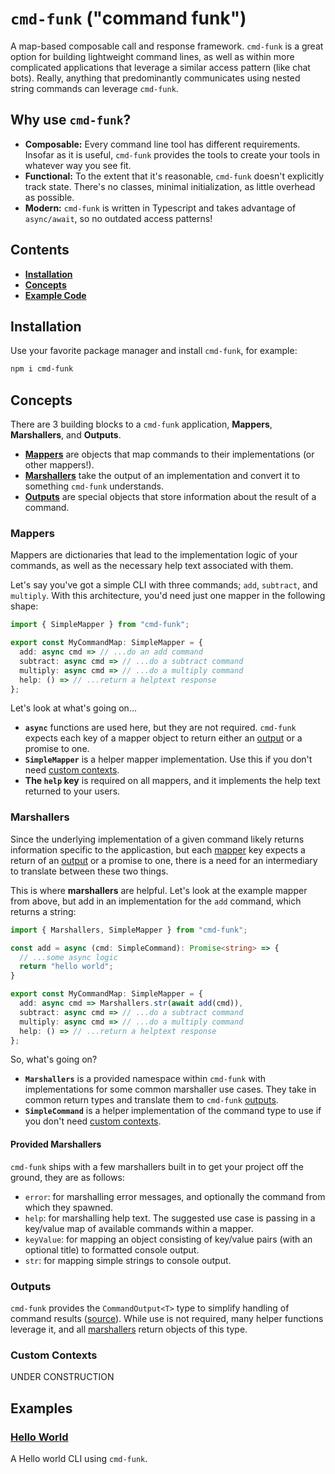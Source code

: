# `cmd-funk` ("command funk")

A map-based composable call and response framework. `cmd-funk` is a great option for building lightweight command lines, as well as within more complicated applications that leverage a similar access pattern (like chat bots). Really, anything that predominantly communicates using nested string commands can leverage `cmd-funk`.

## Why use `cmd-funk`?

- **Composable:** Every command line tool has different requirements. Insofar as it is useful, `cmd-funk` provides the tools to create your tools in whatever way you see fit.
- **Functional:** To the extent that it's reasonable, `cmd-funk` doesn't explicitly track state. There's no classes, minimal initialization, as little overhead as possible.
- **Modern:** `cmd-funk` is written in Typescript and takes advantage of `async/await`, so no outdated access patterns!

## Contents

- **[Installation](#installation)**
- **[Concepts](#concepts)**
- **[Example Code](#examples)**

## Installation

Use your favorite package manager and install `cmd-funk`, for example:

```bash
npm i cmd-funk
```

## Concepts

There are 3 building blocks to a `cmd-funk` application, **Mappers**, **Marshallers**, and **Outputs**.

- **[Mappers](#mappers)** are objects that map commands to their implementations (or other mappers!).
- **[Marshallers](#marshallers)** take the output of an implementation and convert it to something `cmd-funk` understands.
- **[Outputs](#outputs)** are special objects that store information about the result of a command.

### Mappers

Mappers are dictionaries that lead to the implementation logic of your commands, as well as the necessary help text associated with them.

Let's say you've got a simple CLI with three commands; `add`, `subtract`, and `multiply`. With this architecture, you'd need just one mapper in the following shape:

```typescript
import { SimpleMapper } from "cmd-funk";

export const MyCommandMap: SimpleMapper = {
  add: async cmd => // ...do an add command
  subtract: async cmd => // ...do a subtract command
  multiply: async cmd => // ...do a multiply command
  help: () => // ...return a helptext response
};
```

Let's look at what's going on...

- **`async`** functions are used here, but they are not required. `cmd-funk` expects each key of a mapper object to return either an [output](#outputs) or a promise to one.
- **`SimpleMapper`** is a helper mapper implementation. Use this if you don't need [custom contexts](#custom-contexts).
- **The `help` key** is required on all mappers, and it implements the help text returned to your users.

### Marshallers

Since the underlying implementation of a given command likely returns information specific to the applicastion, but each [mapper](#mappers) key expects a return of an [output](#outputs) or a promise to one, there is a need for an intermediary to translate between these two things.

This is where **marshallers** are helpful. Let's look at the example mapper from above, but add in an implementation for the `add` command, which returns a string:

```typescript
import { Marshallers, SimpleMapper } from "cmd-funk";

const add = async (cmd: SimpleCommand): Promise<string> => {
  // ...some async logic
  return "hello world";
}

export const MyCommandMap: SimpleMapper = {
  add: async cmd => Marshallers.str(await add(cmd)),
  subtract: async cmd => // ...do a subtract command
  multiply: async cmd => // ...do a multiply command
  help: () => // ...return a helptext response
};
```

So, what's going on?

- **`Marshallers`** is a provided namespace within `cmd-funk` with implementations for some common marshaller use cases. They take in common return types and translate them to `cmd-funk` [outputs](#outputs).
- **`SimpleCommand`** is a helper implementation of the command type to use if you don't need [custom contexts](#custom-contexts).

#### Provided Marshallers

`cmd-funk` ships with a few marshallers built in to get your project off the ground, they are as follows:

- `error`: for marshalling error messages, and optionally the command from which they spawned.
- `help`: for marshalling help text. The suggested use case is passing in a key/value map of available commands within a mapper.
- `keyValue`: for mapping an object consisting of key/value pairs (with an optional title) to formatted console output.
- `str`: for mapping simple strings to console output.

### Outputs

`cmd-funk` provides the `CommandOutput<T>` type to simplify handling of command results ([source](./src/types.ts)). While use is not required, many helper functions leverage it, and all [marshallers](#marshallers) return objects of this type.

### Custom Contexts

UNDER CONSTRUCTION

## Examples

### [Hello World](https://github.com/Fuiste/cmd-funk-hello)

A Hello world CLI using `cmd-funk`.
